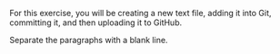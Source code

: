 For this exercise, you will be creating a new text file, adding it into Git, committing it, and then uploading it to GitHub.

Separate the paragraphs with a blank line. 